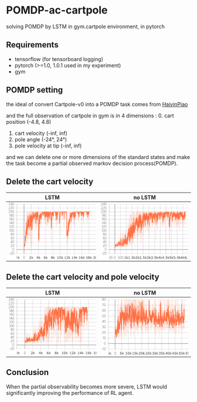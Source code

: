 # POMDP-ac-cartpole
solving POMDP by LSTM in gym.cartpole environment, in pytorch

## Requirements 

- tensorflow (for tensorboard logging)
- pytorch (>=1.0, 1.0.1 used in my experiment)
- gym

## POMDP setting

the ideal of convert Cartpole-v0 into a POMDP task comes from [HaiyinPiao](https://github.com/HaiyinPiao/pytorch-a2clstm-DRQN)

and the full observation of cartpole in gym is in 4 dimensions :
0. cart position (-4.8, 4.8)
1. cart velocity (-inf, inf)
2. pole angle (-24°, 24°)
3. pole velocity at tip (-inf, inf)

and we can delete one or more dimensions of the standard states and make the task become a partial observed markov decision process(POMDP).

## Delete the cart velocity
LSTM | no LSTM
:-:|:-:
![LSTM](./LSTM_delete1.png)|![without LSTM](./fc_delete1.png)

## Delete the cart velocity and pole velocity
LSTM | no LSTM
:-:|:-:
![LSTM](./LSTM_delete2.png)|![without LSTM](./fc_delete2.png)

## Conclusion
When the partial observability becomes more severe, LSTM would significantly improving the performance of RL agent.


